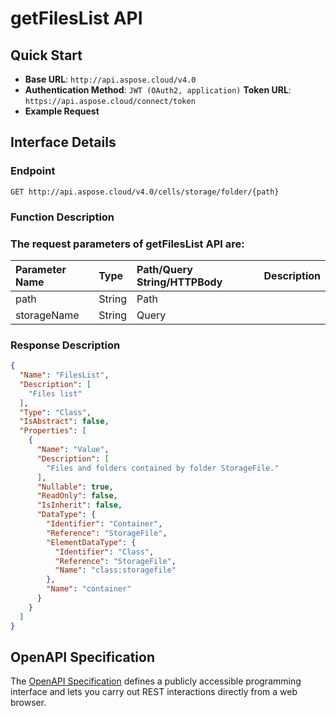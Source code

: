 # **getFilesList API**

 

## **Quick Start**

- **Base URL**: `http://api.aspose.cloud/v4.0`
- **Authentication Method**: `JWT (OAuth2, application)`  **Token URL**: `https://api.aspose.cloud/connect/token`
- **Example Request** 
<script src="https://gist.github.com/aspose-cells-cloud-gists/8a5b324fdf3e574dbd747c1a1e24b05d.js?file=Example40_GetFilesList.cs"></script>

## **Interface Details**

### **Endpoint** 

```
GET http://api.aspose.cloud/v4.0/cells/storage/folder/{path}
```

### **Function Description**

### The request parameters of **getFilesList** API are: 

| Parameter Name | Type | Path/Query String/HTTPBody | Description | 
| :- | :- | :- |:- | 
|path|String|Path||
|storageName|String|Query||


### **Response Description**
```json
{
  "Name": "FilesList",
  "Description": [
    "Files list"
  ],
  "Type": "Class",
  "IsAbstract": false,
  "Properties": [
    {
      "Name": "Value",
      "Description": [
        "Files and folders contained by folder StorageFile."
      ],
      "Nullable": true,
      "ReadOnly": false,
      "IsInherit": false,
      "DataType": {
        "Identifier": "Container",
        "Reference": "StorageFile",
        "ElementDataType": {
          "Identifier": "Class",
          "Reference": "StorageFile",
          "Name": "class:storagefile"
        },
        "Name": "container"
      }
    }
  ]
}
```

## OpenAPI Specification

The [OpenAPI Specification](https://reference.aspose.cloud/cells/#/FolderController/GetFilesList) defines a publicly accessible programming interface and lets you carry out REST interactions directly from a web browser.

